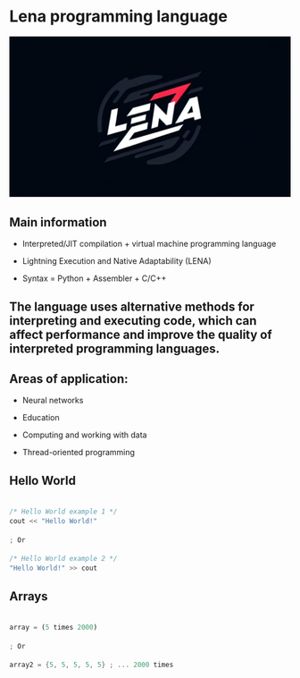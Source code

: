 # Lena programming language

![Lena logo](images/lena-logo.jpeg)

## Main information

* Interpreted/JIT compilation + virtual machine programming language

* Lightning Execution and Native Adaptability (LENA)

* Syntax = Python + Assembler + C/C++


## The language uses alternative methods for interpreting and executing code, which can affect performance and improve the quality of interpreted programming languages.

## Areas of application:

* Neural networks

* Education

* Computing and working with data

* Thread-oriented programming

## Hello World

```rust

/* Hello World example 1 */
cout << "Hello World!"

; Or

/* Hello World example 2 */
"Hello World!" >> cout

```

## Arrays

```rust

array = (5 times 2000)

; Or

array2 = {5, 5, 5, 5, 5} ; ... 2000 times

```
